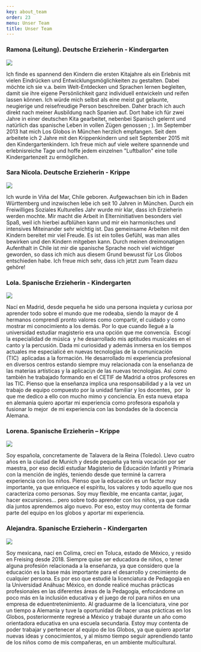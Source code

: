 ```yaml
---
key: about_team
order: 23
menu: Unser Team
title: Unser Team
---
```

### **Ramona** (Leitung). Deutsche Erzieherin - Kindergarten

![](http://losglobos.de/img/profe_1.jpg)

Ich finde es spannend den Kindern die ersten Kitajahre als ein Erlebnis mit vielen Eindrücken und Entwicklungsmöglichkeiten zu gestalten. Dabei möchte ich sie v.a. beim Welt-Entdecken und Sprachen lernen begleiten, damit sie ihre eigene Persönlichkeit ganz individuell entwickeln und reifen lassen können. 
Ich würde mich selbst als eine meist gut gelaunte, neugierige und reisefreudige Person beschreiben. Daher brach ich auch direkt nach meiner Ausbildung nach Spanien auf. Dort habe ich für zwei Jahre in einer deutschen Kita gearbeitet, nebenbei Spanisch gelernt und natürlich das spanische Leben in vollen Zügen genossen ; ).
Im September 2013 hat mich Los Globos in München herzlich empfangen. Seit dem arbeitete ich 2 Jahre mit den Krippenkindern und seit September 2015 mit den Kindergartenkindern.
Ich freue mich auf viele weitere spannende und erlebnisreiche Tage und hoffe jedem einzelnen "Luftballon" eine tolle Kindergartenzeit zu ermöglichen.


### **Sara Nicola**. Deutsche Erzieherin - Krippe

![](http://losglobos.de/img/profe_2.jpg)

Ich wurde in Viña del Mar, Chile geboren. Aufgewachsen bin ich in Baden Württemberg und inzwischen lebe ich seit 10 Jahren in München. Durch ein Freiwilliges Soziales Kulturelles Jahr wurde mir klar, dass ich Erzieherin werden mochte. 
Mir macht die Arbeit in Elterninitiativen besonders viel Spaß, weil ich hierbei aufblühen kann und mir ein harmonisches und intensives Miteinander sehr wichtig ist. 
Das gemeinsame Arbeiten mit den Kindern bereitet mir viel Freude. Es ist ein tolles Gefühl, was man alles bewirken und den Kindern mitgeben kann. Durch meinen dreimonatigen Aufenthalt in Chile ist mir die spanische Sprache noch viel wichtiger geworden, so dass ich mich aus diesem Grund  bewusst für Los Globos entschieden habe. Ich freue mich sehr, dass ich jetzt zum Team dazu gehöre!


### **Lola**. Spanische Erzieherin - Kindergarten

![](http://losglobos.de/img/profe_3.jpg)

Nací en Madrid, desde pequeña he sido una persona inquieta y curiosa por aprender todo sobre el mundo que me rodeaba, siendo la mayor de 4 hermanos comprendí pronto valores como compartir, el cuidado y como mostrar mi conocimiento a los demás. Por lo que cuando llegué a la universidad estudiar magisterio era una opción que me convencía.  Escogí la especialidad de música  y he desarrollado mis aptitudes musicales en el canto y la percusión. Dada mi curiosidad y además inmersa en los tiempos actuales me especialicé en nuevas tecnologías de la comunicación (TIC)  aplicadas a la formación. He desarrollado mi experiencia profesional en diversos centros estando siempre muy relacionada con la enseñanza de las materias artísticas y la aplicaci¡n de las nuevas tecnologías.
Así como también he trabajado formando en el CETIF de Madrid a otros profesores en las TIC.
Pienso que la enseñanza implica una responsabilidad y a la vez un trabajo de equipo compuesto por la unidad familiar y los docentes,  por  lo que me dedico a ello con mucho mimo y conciencia.
En esta nueva etapa en alemania quiero aportar mi experiencia como profesora española y fusionar lo mejor  de mi experiencia con las bondades de la docencia Alemana.


### **Lorena**. Spanische Erzieherin – Krippe

![](http://losglobos.de/img/profe_4.jpg)

Soy española, concretamente de Talavera de la Reina (Toledo). Llevo cuatro años en la ciudad de Munich y desde pequeña ya tenía vocación por ser maestra, por eso decidí estudiar Magisterio de Educación Infantil y Primaria con la mención de inglés, teniendo desde que terminé la carrera experiencia con los niños. Pienso que la educación es un factor muy importante, ya que enriquece el espíritu, los valores y todo aquello que nos caracteriza como personas. Soy muy flexible, me encanta cantar, jugar, hacer excursiones… pero sobre todo aprender con los niños, ya que cada día juntos aprendemos algo nuevo. Por eso, estoy muy contenta de formar parte del equipo en los globos y aportar mi experiencia.


### **Alejandra**. Spanische Erzieherin - Kindergarten

![](http://losglobos.de/img/profe_5.jpg)

Soy mexicana, nací en Colima, crecí en Toluca, estado de México, y resido en Freising desde 2018.
Siempre quise ser educadora de niños, o tener alguna profesión relacionada a la enseñanza, ya que considero que la educación es la base más importante para el desarrollo y crecimiento de cualquier persona. Es por eso que estudié la licenciatura de Pedagogía en la Universidad Anáhuac México, en donde realicé muchas prácticas profesionales en las diferentes áreas de la Pedagogía, enfocándome un poco más en la inclusión educativa y el juego de rol para niños en una empresa de eduentretenimiento.
Al graduarme de la licenciatura, vine por un tiempo a Alemania y tuve la oportunidad de hacer unas prácticas en los Globos, posteriormente regresé a México y trabajé durante un año como orientadora educativa en una escuela secundaria.
Estoy muy contenta de poder trabajar y pertenecer al equipo de los Globos, ya que quiero aportar nuevas ideas y conocimientos, y al mismo tiempo seguir aprendiendo tanto de los niños como de mis compañeras, en un ambiente multicultural.
